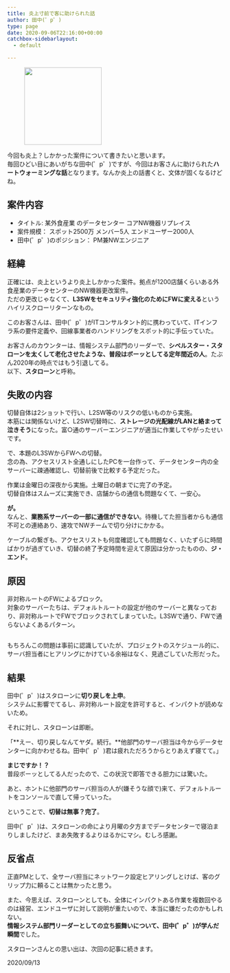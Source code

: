 ```yaml
---
title: 炎上寸前で客に助けられた話
author: 田中(゜p゜)
type: page
date: 2020-09-06T22:16:00+00:00
catchbox-sidebarlayout:
  - default

---
```

<div class="wp-block-image">
  <figure class="aligncenter size-large"><img loading="lazy" width="180" height="180" src="/wp-content/uploads/2020/09/pose_kandou_man.png" alt="" class="wp-image-672" srcset="https://tmp-net.biz/wp-content/uploads/2020/09/pose_kandou_man.png 180w, https://tmp-net.biz/wp-content/uploads/2020/09/pose_kandou_man-150x150.png 150w" sizes="(max-width: 180px) 100vw, 180px" /></figure>
</div>

今回も炎上？しかかった案件について書きたいと思います。  
毎回ひどい目にあいがちな田中(゜p゜)ですが、今回はお客さんに助けられた**ハートウォーミングな話**となります。なんか炎上の話書くと、文体が固くなるけどね。

## 案件内容

  * タイトル: 某外食産業 のデータセンター コアNW機器リプレイス
  * 案件規模： スポット2500万 メンバー5人 エンドユーザー2000人
  * 田中(゜p゜)のポジション： PM兼NWエンジニア

## **経緯**

正確には、炎上というより炎上しかかった案件。拠点が1200店舗くらいある外食産業のデータセンターのNW機器更改案件。  
ただの更改じゃなくて、**L3SWをセキュリティ強化のためにFWに変える**というハイリスクローリターンなもの。  
  
このお客さんは、田中(゜p゜)がITコンサルタント的に携わっていて、ITインフラ系の要件定義や、回線事業者のハンドリングをスポット的に手伝っていた。  
  
お客さんのカウンターは、情報システム部門のリーダーで、**シベルスター・スタローンを太くして老化させたような、普段はボーッとしてる定年間近の人**。たぶん2020年の時点ではもう引退してる。  
以下、**スタローン**と呼称。

## **失敗の内容**

切替自体は2ショットで行い、L2SW等のリスクの低いものから実施。  
本筋には関係ないけど、L2SW切替時に、**ストレージの光配線がLANと絡まって泣きそう**になった。富○通のサーバーエンジニアが適当に作業してやがったせいです。  
  
で、本題のL3SWからFWへの切替。  
念の為、アクセスリスト全通しにしたPCを一台作って、データセンター内の全サーバーに疎通確認し、切替前後で比較する予定だった。  
  
作業は金曜日の深夜から実施。土曜日の朝までに完了の予定。  
切替自体はスムーズに実施でき、店舗からの通信も問題なくて、一安心。  
  
**が。**  
なんと、**業務系サーバーの一部に通信ができない**。待機してた担当者からも通信不可との連絡あり、速攻でNWチームで切り分けにかかる。  
  
ケーブルの繋ぎも、アクセスリストも何度確認しても問題なく、いたずらに時間ばかりが過ぎていき、切替の終了予定時間を迎えて原因は分かったものの、**ジ・エンド**。

## **原因**

非対称ルートのFWによるブロック。  
対象のサーバーたちは、デフォルトルートの設定が他のサーバーと異なっており、非対称ルートでFWでブロックされてしまっていた。L3SWで通り、FWで通らないよくあるパターン。

<div class="wp-block-image">
  <figure class="aligncenter size-large"><img src="/wp-content/uploads/2020/09/image-16.png" alt="" /></figure>
</div>

もちろんこの問題は事前に認識していたが、プロジェクトのスケジュール的に、サーバ担当者にヒアリングにかけている余裕はなく、見過ごしていた形だった。

## **結果**

田中(゜p゜)はスタローンに**切り戻しを上申**。  
システムに影響でてるし、非対称ルート設定を許可すると、インパクトが読めないため。  
  
それに対し、スタローンは即断。  
  
「**えー、切り戻しなんてヤダ。続行。**他部門のサーバ担当は今からデータセンターに向かわせるね。田中(゜p゜)君は疲れただろうからとりあえず寝てて。」  
  
**まじですか！？**  
普段ボーッとしてる人だったので、この状況で即答できる胆力には驚いた。  
  
あと、ホントに他部門のサーバ担当の人が(嫌そうな顔で)来て、デフォルトルートをコンソールで直して帰っていった。  
  
ということで、**切替は無事？完了**。  
  
田中(゜p゜)は、スタローンの命により月曜の夕方までデータセンターで寝泊まりしましたけど、まあ失敗するよりはるかにマシ。むしろ感謝。

## **反省点**

正直PMとして、全サーバ担当にネットワーク設定ヒアリングしとけば、客のグリップ力に頼ることは無かったと思う。  
  
また、今思えば、スタローンとしても、全体にインパクトある作業を複数回やるのは経営、エンドユーザに対して説明が重たいので、本当に嫌だったのかもしれない。  
**情報システム部門リーダーとしての立ち振舞いについて、田中(゜p゜)が学んだ瞬間**でした。  
  
スタローンさんとの思い出は、次回の記事に続きます。  


<p class="has-text-align-right">
  2020/09/13
</p>